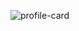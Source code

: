 ![profile-card](https://user-images.githubusercontent.com/80118217/232113286-7a1a3c87-86a4-40ba-b880-7182764dfd23.JPG)

